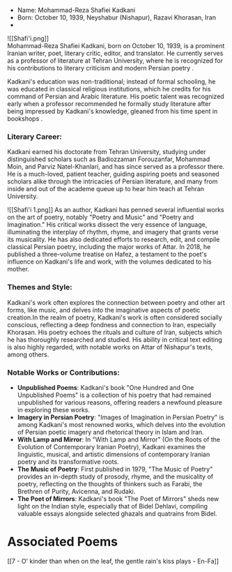 - Name: Mohammad-Reza Shafiei Kadkani
- Born: October 10, 1939, Neyshabur (Nishapur),  Razavi Khorasan, Iran
-
 
![[Shafi'i.png]]  
Mohammad-Reza Shafiei Kadkani, born on October 10, 1939, is a prominent Iranian writer, poet, literary critic, editor, and translator. He currently serves as a professor of literature at Tehran University, where he is recognized for his contributions to literary criticism and modern Persian poetry .

Kadkani's education was non-traditional; instead of formal schooling, he was educated in classical religious institutions, which he credits for his command of Persian and Arabic literature. His poetic talent was recognized early when a professor recommended he formally study literature after being impressed by Kadkani's knowledge, gleaned from his time spent in bookshops .

### Literary Career:

Kadkani earned his doctorate from Tehran University, studying under distinguished scholars such as Badiozzaman Forouzanfar, Mohammad Moin, and Parviz Natel-Khanlari, and has since served as a professor there. He is a much-loved, patient teacher, guiding aspiring poets and seasoned scholars alike through the intricacies of Persian literature, and many from inside and out of the academe queue up to hear him teach at Tehran University.

![[Shafi'i 1.png]]
As an author, Kadkani has penned several influential works on the art of poetry, notably "Poetry and Music" and "Poetry and Imagination." His critical works  dissect the very essence of language, illuminating the interplay of rhythm, rhyme, and imagery that grants verse its musicality. He has also dedicated efforts to research, edit, and compile classical Persian poetry, including the major works of Attar. In 2018, he published a three-volume treatise on Hafez, a testament to the poet's influence on Kadkani's life and work, with the volumes dedicated to his mother.

### Themes and Style:

Kadkani's work often explores the connection between poetry and other art forms, like music, and delves into the imaginative aspects of poetic creation.In the realm of poetry, Kadkani's work is often considered socially conscious, reflecting a deep fondness and connection to Iran, especially Khorasan. His poetry echoes the rituals and culture of Iran, subjects which he has thoroughly researched and studied. His ability in critical text editing is also highly regarded, with notable works on Attar of Nishapur's texts, among others.

### Notable Works or Contributions:

- **Unpublished Poems**: Kadkani's book "One Hundred and One Unpublished Poems" is a collection of his poetry that had remained unpublished for various reasons, offering readers a newfound pleasure in exploring these works.
- **Imagery in Persian Poetry**: "Images of Imagination in Persian Poetry" is among Kadkani's most renowned works, which delves into the evolution of Persian poetic imagery and rhetorical theory in Islam and Iran.
- **With Lamp and Mirror**: In "With Lamp and Mirror" (On the Roots of the Evolution of Contemporary Iranian Poetry), Kadkani examines the linguistic, musical, and artistic dimensions of contemporary Iranian poetry and its transformative roots.
- **The Music of Poetry**: First published in 1979, "The Music of Poetry" provides an in-depth study of prosody, rhyme, and the musicality of poetry, reflecting on the thoughts of thinkers such as Farabi, the Brethren of Purity, Avicenna, and Rudaki.
- **The Poet of Mirrors**: Kadkani's book "The Poet of Mirrors" sheds new light on the Indian style, especially that of Bidel Dehlavi, compiling valuable essays alongside selected ghazals and quatrains from Bidel.
# Associated Poems

[[7 - O' kinder than when on the leaf, the gentle rain's kiss plays - En-Fa]]
